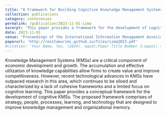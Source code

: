 ```yaml
---
title: "A Framework for Building Cognitive Knowledge Management Systems"
collection: publications
category: conferences
permalink: /publication/2023-11-01-iima
excerpt: 'This paper provides a framework for the development of cognitive knowledge management systems that are focused on strategy, people, processes, learning, and technology for improving knowledge management and organizational memory.'
date: 2023-11-01
venue: 'Proceedings of the International Information Management Association (IIMA) Annual Conference (Authors: Samir Jarjoui and Renita Murimi)'
paperurl: 'http://renitamurimi.github.io/files/iima2023.pdf'
#citation: 'Your Name, You. (2024). &quot;Paper Title Number 3.&quot; <i>GitHub Journal of Bugs</i>. 1(3).'
---
```


Knowledge Management Systems (KMSs) are a critical component of economic 
development and growth. The accumulation and effective utilization of knowledge 
capabilities allow firms to create value and improve competitiveness. However, 
recent technological advances in KMSs have outpaced research in this area, which 
continues to be siloed and characterized by a lack of cohesive frameworks and a 
limited focus on cognitive learning. This paper provides a conceptual framework 
for the development of cognitive KMSs. The proposed framework comprises of 
strategy, people, processes, learning, and technology that are designed to improve 
knowledge management and organizational memory. 
